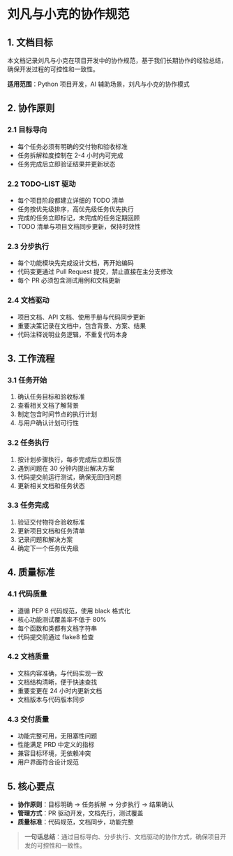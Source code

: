 # 刘凡与小克的协作规范

## 1. 文档目标

本文档记录刘凡与小克在项目开发中的协作规范，基于我们长期协作的经验总结，确保开发过程的可控性和一致性。

**适用范围**：Python 项目开发，AI 辅助场景，刘凡与小克的协作模式

## 2. 协作原则

### 2.1 目标导向

- 每个任务必须有明确的交付物和验收标准
- 任务拆解粒度控制在 2-4 小时内可完成
- 任务完成后立即验证结果并更新状态

### 2.2 TODO-LIST 驱动

- 每个项目阶段都建立详细的 TODO 清单
- 任务按优先级排序，高优先级任务优先执行
- 完成的任务立即标记，未完成的任务定期回顾
- TODO 清单与项目文档同步更新，保持时效性

### 2.3 分步执行

- 每个功能模块先完成设计文档，再开始编码
- 代码变更通过 Pull Request 提交，禁止直接在主分支修改
- 每个 PR 必须包含测试用例和文档更新

### 2.4 文档驱动

- 项目文档、API 文档、使用手册与代码同步更新
- 重要决策记录在文档中，包含背景、方案、结果
- 代码注释说明业务逻辑，不重复代码本身

## 3. 工作流程

### 3.1 任务开始

1. 确认任务目标和验收标准
2. 查看相关文档了解背景
3. 制定包含时间节点的执行计划
4. 与用户确认计划可行性

### 3.2 任务执行

1. 按计划步骤执行，每步完成后立即反馈
2. 遇到问题在 30 分钟内提出解决方案
3. 代码提交前运行测试，确保无回归问题
4. 更新相关文档和任务状态

### 3.3 任务完成

1. 验证交付物符合验收标准
2. 更新项目文档和任务清单
3. 记录问题和解决方案
4. 确定下一个任务优先级

## 4. 质量标准

### 4.1 代码质量

- 遵循 PEP 8 代码规范，使用 black 格式化
- 核心功能测试覆盖率不低于 80%
- 每个函数和类都有文档字符串
- 代码提交前通过 flake8 检查

### 4.2 文档质量

- 文档内容准确，与代码实现一致
- 文档结构清晰，便于快速查找
- 重要变更在 24 小时内更新文档
- 文档版本与代码版本同步

### 4.3 交付质量

- 功能完整可用，无阻塞性问题
- 性能满足 PRD 中定义的指标
- 兼容目标环境，无依赖冲突
- 用户界面符合设计规范

## 5. 核心要点

- **协作原则**：目标明确 → 任务拆解 → 分步执行 → 结果确认
- **管理方式**：PR 驱动开发，文档先行，测试覆盖
- **质量标准**：代码规范，文档同步，功能完整

> **一句话总结**：通过目标导向、分步执行、文档驱动的协作方式，确保项目开发的可控性和一致性。
